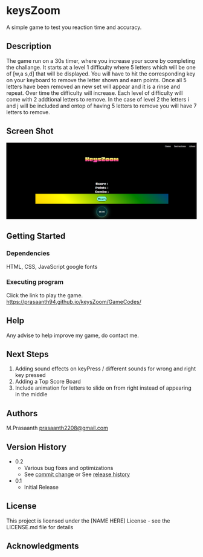 # keysZoom

A simple game to test you reaction time and accuracy.

## Description

The game run on a 30s timer, where you increase your score by completing the challange. It starts at a level 1 difficulty where 5 letters which will be one of [w,a s,d] that will be displayed. You will have to hit the corresponding key on your keyboard to remove the letter shown and earn points. Once all 5 letters have been removed an new set will appear and it is a rinse and repeat. Over time the difficulty will increase. Each level of difficulty will come with 2 addtional letters to remove. In the case of level 2 the letters
i and j will be included and ontop of having 5 letters to remove you will have 7 letters to remove.

## Screen Shot

![Alt text](/GameCodes/images/gameSS.png)

## Getting Started

### Dependencies

HTML, CSS, JavaScript
google fonts

### Executing program

Click the link to play the game.
https://prasaanth94.github.io/keysZoom/GameCodes/

## Help

Any advise to help improve my game, do contact me.

## Next Steps

1. Adding sound effects on keyPress / different sounds for wrong and right key pressed
2. Adding a Top Score Board
3. Include animation for letters to slide on from right instead of appearing in the middle

## Authors

M.Prasaanth
prasaanth2208@gmail.com

## Version History

- 0.2
  - Various bug fixes and optimizations
  - See [commit change]() or See [release history]()
- 0.1
  - Initial Release

## License

This project is licensed under the [NAME HERE] License - see the LICENSE.md file for details

## Acknowledgments
